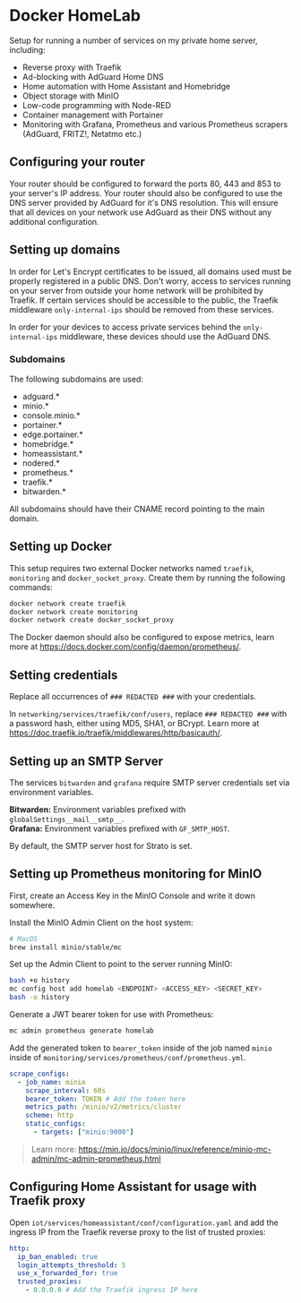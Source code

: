 # Docker HomeLab 

Setup for running a number of services on my private home server, including:

- Reverse proxy with Traefik
- Ad-blocking with AdGuard Home DNS
- Home automation with Home Assistant and Homebridge
- Object storage with MinIO
- Low-code programming with Node-RED
- Container management with Portainer
- Monitoring with Grafana, Prometheus and various Prometheus scrapers (AdGuard, FRITZ!, Netatmo etc.)

## Configuring your router

Your router should be configured to forward the ports 80, 443 and 853 to your server's IP address.
Your router should also be configured to use the DNS server provided by AdGuard for it's DNS resolution. This will ensure that all devices on your network use AdGuard as their DNS without any additional configuration.

## Setting up domains

In order for Let's Encrypt certificates to be issued, all domains used must be properly registered in a public DNS. Don't worry, access to services running on your server from outside your home network will be prohibited by Traefik. If certain services should be accessible to the public, the Traefik middleware `only-internal-ips` should be removed from these services.

In order for your devices to access private services behind the `only-internal-ips` middleware, these devices should use the AdGuard DNS.

### Subdomains

The following subdomains are used:

- adguard.*
- minio.*
- console.minio.*
- portainer.*
- edge.portainer.*
- homebridge.*
- homeassistant.*
- nodered.*
- prometheus.*
- traefik.*
- bitwarden.*

All subdomains should have their CNAME record pointing to the main domain.

## Setting up Docker

This setup requires two external Docker networks named `traefik`, `monitoring` and `docker_socket_proxy`. Create them by running the following commands:

```sh
docker network create traefik
docker network create monitoring
docker network create docker_socket_proxy
```

The Docker daemon should also be configured to expose metrics, learn more at https://docs.docker.com/config/daemon/prometheus/.

## Setting credentials

Replace all occurrences of `### REDACTED ###` with your credentials.

In `networking/services/traefik/conf/users`, replace `### REDACTED ###` with a password hash, either using MD5, SHA1, or BCrypt.
Learn more at https://doc.traefik.io/traefik/middlewares/http/basicauth/.

## Setting up an SMTP Server

The services `bitwarden` and `grafana` require SMTP server credentials set via environment variables.

**Bitwarden:** Environment variables prefixed with `globalSettings__mail__smtp__`.  
**Grafana:** Environment variables prefixed with `GF_SMTP_HOST`.

By default, the SMTP server host for Strato is set.

## Setting up Prometheus monitoring for MinIO

First, create an Access Key in the MinIO Console and write it down somewhere.

Install the MinIO Admin Client on the host system:

```sh
# MacOS
brew install minio/stable/mc
```

Set up the Admin Client to point to the server running MinIO:

```sh
bash +o history
mc config host add homelab <ENDPOINT> <ACCESS_KEY> <SECRET_KEY>
bash -o history
```

Generate a JWT bearer token for use with Prometheus:

```sh
mc admin prometheus generate homelab
```

Add the generated token to `bearer_token` inside of the job named `minio` inside of `monitoring/services/prometheus/conf/prometheus.yml`.

```yml
scrape_configs:
  - job_name: minio
    scrape_interval: 60s
    bearer_token: TOKEN # Add the token here
    metrics_path: /minio/v2/metrics/cluster
    scheme: http
    static_configs:
      - targets: ["minio:9000"]
```

> Learn more: https://min.io/docs/minio/linux/reference/minio-mc-admin/mc-admin-prometheus.html

## Configuring Home Assistant for usage with Traefik proxy

Open `iot/services/homeassistant/conf/configuration.yaml` and add the ingress IP from the Traefik reverse proxy to the list of trusted proxies:

```yml
http:
  ip_ban_enabled: true
  login_attempts_threshold: 5
  use_x_forwarded_for: true
  trusted_proxies:
    - 0.0.0.0 # Add the Traefik ingress IP here
```

